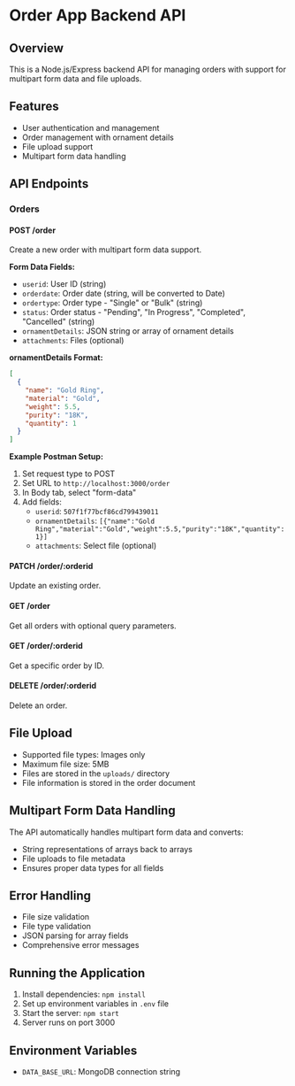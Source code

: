 # Order App Backend API

## Overview
This is a Node.js/Express backend API for managing orders with support for multipart form data and file uploads.

## Features
- User authentication and management
- Order management with ornament details
- File upload support
- Multipart form data handling

## API Endpoints

### Orders

#### POST /order
Create a new order with multipart form data support.

**Form Data Fields:**
- `userid`: User ID (string)
- `orderdate`: Order date (string, will be converted to Date)
- `ordertype`: Order type - "Single" or "Bulk" (string)
- `status`: Order status - "Pending", "In Progress", "Completed", "Cancelled" (string)
- `ornamentDetails`: JSON string or array of ornament details
- `attachments`: Files (optional)

**ornamentDetails Format:**
```json
[
  {
    "name": "Gold Ring",
    "material": "Gold",
    "weight": 5.5,
    "purity": "18K",
    "quantity": 1
  }
]
```

**Example Postman Setup:**
1. Set request type to POST
2. Set URL to `http://localhost:3000/order`
3. In Body tab, select "form-data"
4. Add fields:
   - `userid`: `507f1f77bcf86cd799439011`
   - `ornamentDetails`: `[{"name":"Gold Ring","material":"Gold","weight":5.5,"purity":"18K","quantity":1}]`
   - `attachments`: Select file (optional)

#### PATCH /order/:orderid
Update an existing order.

#### GET /order
Get all orders with optional query parameters.

#### GET /order/:orderid
Get a specific order by ID.

#### DELETE /order/:orderid
Delete an order.

## File Upload
- Supported file types: Images only
- Maximum file size: 5MB
- Files are stored in the `uploads/` directory
- File information is stored in the order document

## Multipart Form Data Handling
The API automatically handles multipart form data and converts:
- String representations of arrays back to arrays
- File uploads to file metadata
- Ensures proper data types for all fields

## Error Handling
- File size validation
- File type validation
- JSON parsing for array fields
- Comprehensive error messages

## Running the Application
1. Install dependencies: `npm install`
2. Set up environment variables in `.env` file
3. Start the server: `npm start`
4. Server runs on port 3000

## Environment Variables
- `DATA_BASE_URL`: MongoDB connection string

